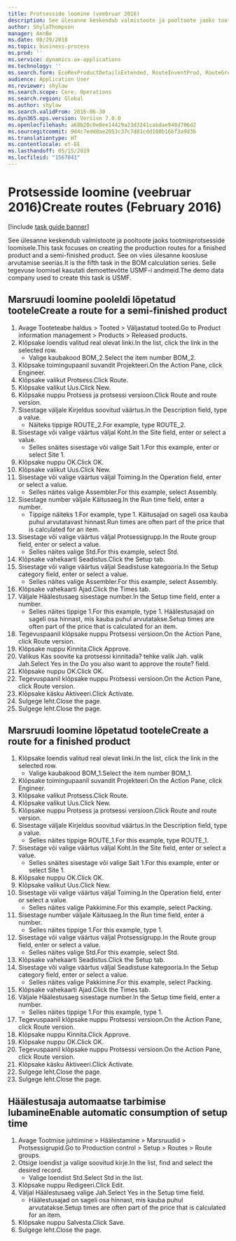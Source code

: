 ```yaml
---
title: Protsesside loomine (veebruar 2016)
description: See ülesanne keskendub valmistoote ja pooltoote jaoks tootmisprotsesside loomisele.
author: ShylaThompson
manager: AnnBe
ms.date: 08/29/2018
ms.topic: business-process
ms.prod: ''
ms.service: dynamics-ax-applications
ms.technology: ''
ms.search.form: EcoResProductDetailsExtended, RouteInventProd, RouteGroup
audience: Application User
ms.reviewer: shylaw
ms.search.scope: Core, Operations
ms.search.region: Global
ms.author: shylaw
ms.search.validFrom: 2016-06-30
ms.dyn365.ops.version: Version 7.0.0
ms.openlocfilehash: a68b28c0e0ee14429a23d3241cabdae948d706d2
ms.sourcegitcommit: 9d4c7edd0ae2053c37c7d81cdd180b16bf3a9d3b
ms.translationtype: HT
ms.contentlocale: et-EE
ms.lasthandoff: 05/15/2019
ms.locfileid: "1567841"
---
```

# <a name="create-routes-february-2016"></a><span data-ttu-id="a0756-103">Protsesside loomine (veebruar 2016)</span><span class="sxs-lookup"><span data-stu-id="a0756-103">Create routes (February 2016)</span></span>

[!include [task guide banner](../../includes/task-guide-banner.md)]

<span data-ttu-id="a0756-104">See ülesanne keskendub valmistoote ja pooltoote jaoks tootmisprotsesside loomisele.</span><span class="sxs-lookup"><span data-stu-id="a0756-104">This task focuses on creating the production routes for a finished product and a semi-finished product.</span></span> <span data-ttu-id="a0756-105">See on viies ülesanne koosluse arvutamise seerias.</span><span class="sxs-lookup"><span data-stu-id="a0756-105">It is the fifth task in the BOM calculation series.</span></span> <span data-ttu-id="a0756-106">Selle tegevuse loomisel kasutati demoettevõtte USMF-i andmeid.</span><span class="sxs-lookup"><span data-stu-id="a0756-106">The demo data company used to create this task is USMF.</span></span>


## <a name="create-a-route-for-a-semi-finished-product"></a><span data-ttu-id="a0756-107">Marsruudi loomine pooleldi lõpetatud tootele</span><span class="sxs-lookup"><span data-stu-id="a0756-107">Create a route for a semi-finished product</span></span>
1. <span data-ttu-id="a0756-108">Avage Tooteteabe haldus > Tooted > Väljastatud tooted.</span><span class="sxs-lookup"><span data-stu-id="a0756-108">Go to Product information management > Products > Released products.</span></span>
2. <span data-ttu-id="a0756-109">Klõpsake loendis valitud real olevat linki.</span><span class="sxs-lookup"><span data-stu-id="a0756-109">In the list, click the link in the selected row.</span></span>
    * <span data-ttu-id="a0756-110">Valige kaubakood BOM_2.</span><span class="sxs-lookup"><span data-stu-id="a0756-110">Select the item number BOM_2.</span></span>  
3. <span data-ttu-id="a0756-111">Klõpsake toimingupaanil suvandit Projekteeri.</span><span class="sxs-lookup"><span data-stu-id="a0756-111">On the Action Pane, click Engineer.</span></span>
4. <span data-ttu-id="a0756-112">Klõpsake valikut Protsess.</span><span class="sxs-lookup"><span data-stu-id="a0756-112">Click Route.</span></span>
5. <span data-ttu-id="a0756-113">Klõpsake valikut Uus.</span><span class="sxs-lookup"><span data-stu-id="a0756-113">Click New.</span></span>
6. <span data-ttu-id="a0756-114">Klõpsake nuppu Protsess ja protsessi versioon.</span><span class="sxs-lookup"><span data-stu-id="a0756-114">Click Route and route version.</span></span>
7. <span data-ttu-id="a0756-115">Sisestage väljale Kirjeldus soovitud väärtus.</span><span class="sxs-lookup"><span data-stu-id="a0756-115">In the Description field, type a value.</span></span>
    * <span data-ttu-id="a0756-116">Näiteks tippige ROUTE_2.</span><span class="sxs-lookup"><span data-stu-id="a0756-116">For example, type ROUTE_2.</span></span>  
8. <span data-ttu-id="a0756-117">Sisestage või valige väärtus väljal Koht.</span><span class="sxs-lookup"><span data-stu-id="a0756-117">In the Site field, enter or select a value.</span></span>
    * <span data-ttu-id="a0756-118">Selles snäites sisestage või valige Sait 1.</span><span class="sxs-lookup"><span data-stu-id="a0756-118">For this example, enter or select Site 1.</span></span>  
9. <span data-ttu-id="a0756-119">Klõpsake nuppu OK.</span><span class="sxs-lookup"><span data-stu-id="a0756-119">Click OK.</span></span>
10. <span data-ttu-id="a0756-120">Klõpsake valikut Uus.</span><span class="sxs-lookup"><span data-stu-id="a0756-120">Click New.</span></span>
11. <span data-ttu-id="a0756-121">Sisestage või valige väärtus väljal Toiming.</span><span class="sxs-lookup"><span data-stu-id="a0756-121">In the Operation field, enter or select a value.</span></span>
    * <span data-ttu-id="a0756-122">Selles näites valige Assembler.</span><span class="sxs-lookup"><span data-stu-id="a0756-122">For this example, select Assembly.</span></span>  
12. <span data-ttu-id="a0756-123">Sisestage number väljale Käitusaeg.</span><span class="sxs-lookup"><span data-stu-id="a0756-123">In the Run time field, enter a number.</span></span>
    * <span data-ttu-id="a0756-124">Tippige näiteks 1.</span><span class="sxs-lookup"><span data-stu-id="a0756-124">For example, type 1.</span></span> <span data-ttu-id="a0756-125">Käitusajad on sageli osa kauba puhul arvutatavast hinnast.</span><span class="sxs-lookup"><span data-stu-id="a0756-125">Run times are often part of the price that is calculated for an item.</span></span>  
13. <span data-ttu-id="a0756-126">Sisestage või valige väärtus väljal Protsessigrupp.</span><span class="sxs-lookup"><span data-stu-id="a0756-126">In the Route group field, enter or select a value.</span></span>
    * <span data-ttu-id="a0756-127">Selles näites valige Std.</span><span class="sxs-lookup"><span data-stu-id="a0756-127">For this example, select Std.</span></span>  
14. <span data-ttu-id="a0756-128">Klõpsake vahekaarti Seadistus.</span><span class="sxs-lookup"><span data-stu-id="a0756-128">Click the Setup tab.</span></span>
15. <span data-ttu-id="a0756-129">Sisestage või valige väärtus väljal Seadistuse kategooria.</span><span class="sxs-lookup"><span data-stu-id="a0756-129">In the Setup category field, enter or select a value.</span></span>
    * <span data-ttu-id="a0756-130">Selles näites valige Assembler.</span><span class="sxs-lookup"><span data-stu-id="a0756-130">For this example, select Assembly.</span></span>  
16. <span data-ttu-id="a0756-131">Klõpsake vahekaarti Ajad.</span><span class="sxs-lookup"><span data-stu-id="a0756-131">Click the Times tab.</span></span>
17. <span data-ttu-id="a0756-132">Väljale Häälestusaeg sisestage number.</span><span class="sxs-lookup"><span data-stu-id="a0756-132">In the Setup time field, enter a number.</span></span>
    * <span data-ttu-id="a0756-133">Selles näites tippige 1.</span><span class="sxs-lookup"><span data-stu-id="a0756-133">For this example, type 1.</span></span> <span data-ttu-id="a0756-134">Häälestusajad on sageli osa hinnast, mis kauba puhul arvutatakse.</span><span class="sxs-lookup"><span data-stu-id="a0756-134">Setup times are often part of the price that is calculated for an item.</span></span>  
18. <span data-ttu-id="a0756-135">Tegevuspaanil klõpsake nuppu Protsessi versioon.</span><span class="sxs-lookup"><span data-stu-id="a0756-135">On the Action Pane, click Route version.</span></span>
19. <span data-ttu-id="a0756-136">Klõpsake nuppu Kinnita.</span><span class="sxs-lookup"><span data-stu-id="a0756-136">Click Approve.</span></span>
20. <span data-ttu-id="a0756-137">Valikus Kas soovite ka protsessi kinnitada? tehke valik Jah. valik Jah.</span><span class="sxs-lookup"><span data-stu-id="a0756-137">Select Yes in the Do you also want to approve the route? field.</span></span>
21. <span data-ttu-id="a0756-138">Klõpsake nuppu OK.</span><span class="sxs-lookup"><span data-stu-id="a0756-138">Click OK.</span></span>
22. <span data-ttu-id="a0756-139">Tegevuspaanil klõpsake nuppu Protsessi versioon.</span><span class="sxs-lookup"><span data-stu-id="a0756-139">On the Action Pane, click Route version.</span></span>
23. <span data-ttu-id="a0756-140">Klõpsake käsku Aktiveeri.</span><span class="sxs-lookup"><span data-stu-id="a0756-140">Click Activate.</span></span>
24. <span data-ttu-id="a0756-141">Sulgege leht.</span><span class="sxs-lookup"><span data-stu-id="a0756-141">Close the page.</span></span>
25. <span data-ttu-id="a0756-142">Sulgege leht.</span><span class="sxs-lookup"><span data-stu-id="a0756-142">Close the page.</span></span>

## <a name="create-a-route-for-a-finished-product"></a><span data-ttu-id="a0756-143">Marsruudi loomine lõpetatud tootele</span><span class="sxs-lookup"><span data-stu-id="a0756-143">Create a route for a finished product</span></span>
1. <span data-ttu-id="a0756-144">Klõpsake loendis valitud real olevat linki.</span><span class="sxs-lookup"><span data-stu-id="a0756-144">In the list, click the link in the selected row.</span></span>
    * <span data-ttu-id="a0756-145">Valige kaubakood BOM_1.</span><span class="sxs-lookup"><span data-stu-id="a0756-145">Select the item number BOM_1.</span></span>  
2. <span data-ttu-id="a0756-146">Klõpsake toimingupaanil suvandit Projekteeri.</span><span class="sxs-lookup"><span data-stu-id="a0756-146">On the Action Pane, click Engineer.</span></span>
3. <span data-ttu-id="a0756-147">Klõpsake valikut Protsess.</span><span class="sxs-lookup"><span data-stu-id="a0756-147">Click Route.</span></span>
4. <span data-ttu-id="a0756-148">Klõpsake valikut Uus.</span><span class="sxs-lookup"><span data-stu-id="a0756-148">Click New.</span></span>
5. <span data-ttu-id="a0756-149">Klõpsake nuppu Protsess ja protsessi versioon.</span><span class="sxs-lookup"><span data-stu-id="a0756-149">Click Route and route version.</span></span>
6. <span data-ttu-id="a0756-150">Sisestage väljale Kirjeldus soovitud väärtus.</span><span class="sxs-lookup"><span data-stu-id="a0756-150">In the Description field, type a value.</span></span>
    * <span data-ttu-id="a0756-151">Selles näites tippige ROUTE_1.</span><span class="sxs-lookup"><span data-stu-id="a0756-151">For this example, type ROUTE_1.</span></span>  
7. <span data-ttu-id="a0756-152">Sisestage või valige väärtus väljal Koht.</span><span class="sxs-lookup"><span data-stu-id="a0756-152">In the Site field, enter or select a value.</span></span>
    * <span data-ttu-id="a0756-153">Selles snäites sisestage või valige Sait 1.</span><span class="sxs-lookup"><span data-stu-id="a0756-153">For this example, enter or select Site 1.</span></span>  
8. <span data-ttu-id="a0756-154">Klõpsake nuppu OK.</span><span class="sxs-lookup"><span data-stu-id="a0756-154">Click OK.</span></span>
9. <span data-ttu-id="a0756-155">Klõpsake valikut Uus.</span><span class="sxs-lookup"><span data-stu-id="a0756-155">Click New.</span></span>
10. <span data-ttu-id="a0756-156">Sisestage või valige väärtus väljal Toiming.</span><span class="sxs-lookup"><span data-stu-id="a0756-156">In the Operation field, enter or select a value.</span></span>
    * <span data-ttu-id="a0756-157">Selles näites valige Pakkimine.</span><span class="sxs-lookup"><span data-stu-id="a0756-157">For this example, select Packing.</span></span>  
11. <span data-ttu-id="a0756-158">Sisestage number väljale Käitusaeg.</span><span class="sxs-lookup"><span data-stu-id="a0756-158">In the Run time field, enter a number.</span></span>
    * <span data-ttu-id="a0756-159">Selles näites tippige 1.</span><span class="sxs-lookup"><span data-stu-id="a0756-159">For this example, type 1.</span></span>  
12. <span data-ttu-id="a0756-160">Sisestage või valige väärtus väljal Protsessigrupp.</span><span class="sxs-lookup"><span data-stu-id="a0756-160">In the Route group field, enter or select a value.</span></span>
    * <span data-ttu-id="a0756-161">Selles näites valige Std.</span><span class="sxs-lookup"><span data-stu-id="a0756-161">For this example, select Std.</span></span>  
13. <span data-ttu-id="a0756-162">Klõpsake vahekaarti Seadistus.</span><span class="sxs-lookup"><span data-stu-id="a0756-162">Click the Setup tab.</span></span>
14. <span data-ttu-id="a0756-163">Sisestage või valige väärtus väljal Seadistuse kategooria.</span><span class="sxs-lookup"><span data-stu-id="a0756-163">In the Setup category field, enter or select a value.</span></span>
    * <span data-ttu-id="a0756-164">Selles näites valige Pakkimine.</span><span class="sxs-lookup"><span data-stu-id="a0756-164">For this example, select Packing.</span></span>  
15. <span data-ttu-id="a0756-165">Klõpsake vahekaarti Ajad.</span><span class="sxs-lookup"><span data-stu-id="a0756-165">Click the Times tab.</span></span>
16. <span data-ttu-id="a0756-166">Väljale Häälestusaeg sisestage number.</span><span class="sxs-lookup"><span data-stu-id="a0756-166">In the Setup time field, enter a number.</span></span>
    * <span data-ttu-id="a0756-167">Selles näites tippige 1.</span><span class="sxs-lookup"><span data-stu-id="a0756-167">For this example, type 1.</span></span>  
17. <span data-ttu-id="a0756-168">Tegevuspaanil klõpsake nuppu Protsessi versioon.</span><span class="sxs-lookup"><span data-stu-id="a0756-168">On the Action Pane, click Route version.</span></span>
18. <span data-ttu-id="a0756-169">Klõpsake nuppu Kinnita.</span><span class="sxs-lookup"><span data-stu-id="a0756-169">Click Approve.</span></span>
19. <span data-ttu-id="a0756-170">Klõpsake nuppu OK.</span><span class="sxs-lookup"><span data-stu-id="a0756-170">Click OK.</span></span>
20. <span data-ttu-id="a0756-171">Tegevuspaanil klõpsake nuppu Protsessi versioon.</span><span class="sxs-lookup"><span data-stu-id="a0756-171">On the Action Pane, click Route version.</span></span>
21. <span data-ttu-id="a0756-172">Klõpsake käsku Aktiveeri.</span><span class="sxs-lookup"><span data-stu-id="a0756-172">Click Activate.</span></span>
22. <span data-ttu-id="a0756-173">Sulgege leht.</span><span class="sxs-lookup"><span data-stu-id="a0756-173">Close the page.</span></span>
23. <span data-ttu-id="a0756-174">Sulgege leht.</span><span class="sxs-lookup"><span data-stu-id="a0756-174">Close the page.</span></span>

## <a name="enable-automatic-consumption-of-setup-time"></a><span data-ttu-id="a0756-175">Häälestusaja automaatse tarbimise lubamine</span><span class="sxs-lookup"><span data-stu-id="a0756-175">Enable automatic consumption of setup time</span></span>
1. <span data-ttu-id="a0756-176">Avage Tootmise juhtimine > Häälestamine > Marsruudid > Protsessigrupid.</span><span class="sxs-lookup"><span data-stu-id="a0756-176">Go to Production control > Setup > Routes > Route groups.</span></span>
2. <span data-ttu-id="a0756-177">Otsige loendist ja valige soovitud kirje.</span><span class="sxs-lookup"><span data-stu-id="a0756-177">In the list, find and select the desired record.</span></span>
    * <span data-ttu-id="a0756-178">Valige loendist Std.</span><span class="sxs-lookup"><span data-stu-id="a0756-178">Select Std in the list.</span></span>  
3. <span data-ttu-id="a0756-179">Klõpsake nuppu Redigeeri.</span><span class="sxs-lookup"><span data-stu-id="a0756-179">Click Edit.</span></span>
4. <span data-ttu-id="a0756-180">Väljal Häälestusaeg valige Jah.</span><span class="sxs-lookup"><span data-stu-id="a0756-180">Select Yes in the Setup time field.</span></span>
    * <span data-ttu-id="a0756-181">Häälestusajad on sageli osa hinnast, mis kauba puhul arvutatakse.</span><span class="sxs-lookup"><span data-stu-id="a0756-181">Setup times are often part of the price that is calculated for an item.</span></span>  
5. <span data-ttu-id="a0756-182">Klõpsake nuppu Salvesta.</span><span class="sxs-lookup"><span data-stu-id="a0756-182">Click Save.</span></span>
6. <span data-ttu-id="a0756-183">Sulgege leht.</span><span class="sxs-lookup"><span data-stu-id="a0756-183">Close the page.</span></span>

